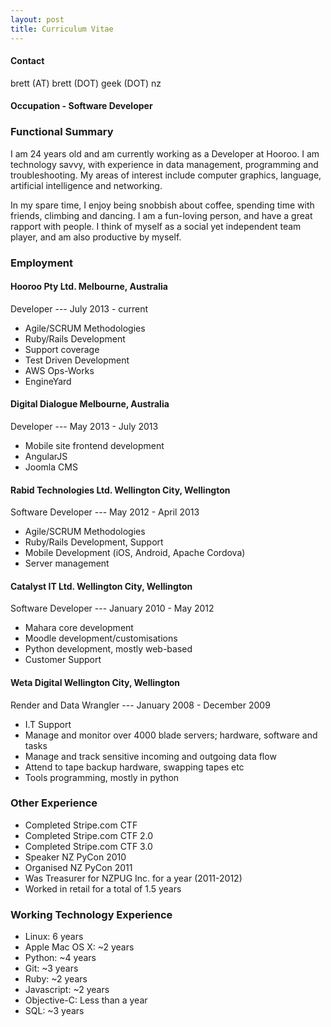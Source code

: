 ```yaml
---
layout: post
title: Curriculum Vitae
---
```


#### Contact
brett (AT) brett (DOT) geek (DOT) nz

#### Occupation - Software Developer

### Functional Summary

I am 24 years old and am currently working as a Developer at Hooroo. I am technology savvy, with experience in data management, programming and troubleshooting. My areas of interest include computer graphics, language, artificial intelligence and networking.

In my spare time, I enjoy being snobbish about coffee, spending time with friends, climbing and dancing. I am a fun-loving person, and have a great rapport with people. I think of myself as a social yet independent team player, and am also productive by myself.

### Employment

#### Hooroo Pty Ltd. Melbourne, Australia
Developer --- July 2013 - current

- Agile/SCRUM Methodologies
- Ruby/Rails Development
- Support coverage
- Test Driven Development
- AWS Ops-Works
- EngineYard

#### Digital Dialogue Melbourne, Australia
Developer --- May 2013 - July 2013

- Mobile site frontend development
- AngularJS
- Joomla CMS

#### Rabid Technologies Ltd. Wellington City, Wellington
Software Developer --- May 2012 - April 2013

- Agile/SCRUM Methodologies
- Ruby/Rails Development, Support
- Mobile Development (iOS, Android, Apache Cordova)
- Server management

#### Catalyst IT Ltd. Wellington City, Wellington
Software Developer --- January 2010 - May 2012

- Mahara core development
- Moodle development/customisations
- Python development, mostly web-based
- Customer Support

#### Weta Digital Wellington City, Wellington
Render and Data Wrangler --- January 2008 - December 2009

- I.T Support
- Manage and monitor over 4000 blade servers; hardware, software and tasks
- Manage and track sensitive incoming and outgoing data flow
- Attend to tape backup hardware, swapping tapes etc
- Tools programming, mostly in python

### Other Experience

- Completed Stripe.com CTF
- Completed Stripe.com CTF 2.0
- Completed Stripe.com CTF 3.0
- Speaker NZ PyCon 2010
- Organised NZ PyCon 2011
- Was Treasurer for NZPUG Inc. for a year (2011-2012)
- Worked in retail for a total of 1.5 years

### Working Technology Experience

- Linux: 6 years
- Apple Mac OS X: ~2 years
- Python: ~4 years
- Git: ~3 years
- Ruby: ~2 years
- Javascript: ~2 years
- Objective-C: Less than a year
- SQL: ~3 years

